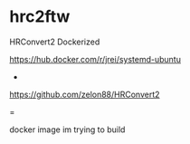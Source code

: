 # hrc2ftw
HRConvert2 Dockerized

https://hub.docker.com/r/jrei/systemd-ubuntu

+

https://github.com/zelon88/HRConvert2

=

docker image im trying to build
